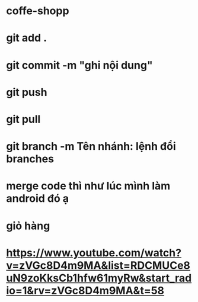 # coffe-shopp
# git add .
# git commit -m "ghi nội dung"
# git push 
# git pull 
# git branch -m Tên nhánh: lệnh đổi branches
# merge code thì như lúc mình làm android đó ạ
# giỏ hàng
# https://www.youtube.com/watch?v=zVGc8D4m9MA&list=RDCMUCe8uN9zoKksCb1hfw61myRw&start_radio=1&rv=zVGc8D4m9MA&t=58